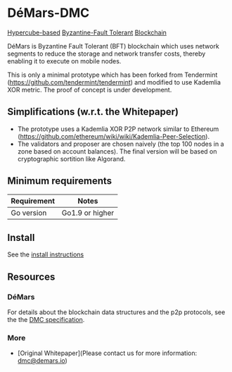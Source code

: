 # DéMars-DMC

[Hypercube-based](https://en.wikipedia.org/wiki/Hypercube_internetwork_topology) [Byzantine-Fault Tolerant](https://en.wikipedia.org/wiki/Byzantine_fault_tolerance) [Blockchain](https://en.wikipedia.org/wiki/Blockchain_(database))

<!---
[![version](https://img.shields.io/github/tag/Demars-DMC/Demars-DMC.svg)](https://github.com/Demars-DMC/Demars-DMC/releases/latest)
[![API Reference](
https://camo.githubusercontent.com/915b7be44ada53c290eb157634330494ebe3e30a/68747470733a2f2f676f646f632e6f72672f6769746875622e636f6d2f676f6c616e672f6764646f3f7374617475732e737667
)](https://godoc.org/github.com/Demars-DMC/Demars-DMC)
[![Go version](https://img.shields.io/badge/go-1.9.2-blue.svg)](https://github.com/moovweb/gvm)
[![riot.im](https://img.shields.io/badge/riot.im-JOIN%20CHAT-green.svg)](https://riot.im/app/#/room/#Demars-DMC:matrix.org)
[![license](https://img.shields.io/github/license/Demars-DMC/Demars-DMC.svg)](https://github.com/Demars-DMC/Demars-DMC/blob/master/LICENSE)
[![](https://tokei.rs/b1/github.com/DeMars-DMC/DeMars-DMC?category=lines)](https://github.com/DeMars-DMC/DeMars-DMC)


Branch    | Tests | Coverage
----------|-------|----------
master    | [![CircleCI](https://circleci.com/gh/Demars-DMC/Demars-DMC/tree/master.svg?style=shield)](https://circleci.com/gh/Demars-DMC/Demars-DMC/tree/master) | [![codecov](https://codecov.io/gh/Demars-DMC/Demars-DMC/branch/master/graph/badge.svg)](https://codecov.io/gh/Demars-DMC/Demars-DMC)
develop   | [![CircleCI](https://circleci.com/gh/Demars-DMC/Demars-DMC/tree/develop.svg?style=shield)](https://circleci.com/gh/Demars-DMC/Demars-DMC/tree/develop) | [![codecov](https://codecov.io/gh/Demars-DMC/Demars-DMC/branch/develop/graph/badge.svg)](https://codecov.io/gh/Demars-DMC/Demars-DMC)
-->
DéMars is Byzantine Fault Tolerant (BFT) blockchain which uses network segments to reduce the storage and network transfer costs, thereby enabling it to execute on mobile nodes.

This is only a minimal prototype which has been forked from Tendermint (https://github.com/tendermint/tendermint) and modified to use Kademlia XOR metric. The proof of concept is under development.

## Simplifications (w.r.t. the Whitepaper)
* The prototype uses a Kademlia XOR P2P network similar to Ethereum (https://github.com/ethereum/wiki/wiki/Kademlia-Peer-Selection). 
* The validators and proposer are chosen naively (the top 100 nodes in a zone based on account balances). The final version will be based on cryptographic sortition like Algorand.

<!--
For protocol details, see [the specification](/docs/spec).

## A Note on Production Readiness

While Demars-DMC is being used in production in private, permissioned
environments, we are still working actively to harden and audit it in preparation
for use in public blockchains, such as the [Cosmos Network](https://cosmos.network/).
We are also still making breaking changes to the protocol and the APIs.
Thus we tag the releases as *alpha software*.

In any case, if you intend to run Demars-DMC in production,
please [contact us](https://riot.im/app/#/room/#Demars-DMC:matrix.org) :)

## Security

To report a security vulnerability, see our [bug bounty
program](https://Demars-DMC.com/security).

For examples of the kinds of bugs we're looking for, see [SECURITY.md](SECURITY.md)
-->
## Minimum requirements

Requirement|Notes
---|---
Go version | Go1.9 or higher

## Install

See the [install instructions](/docs/install.md)

<!--
## Quick Start

- [Single node](/docs/using-Demars-DMC.md)
- [Local cluster using docker-compose](/networks/local)
- [Remote cluster using terraform and ansible](/docs/terraform-and-ansible.md)
- [Join the public testnet](https://cosmos.network/testnet)
-->
## Resources

### DéMars

For details about the blockchain data structures and the p2p protocols, see the
the [DMC specification](/docs/spec).

<!--
For details on using the software, [Read The Docs](https://Demars-DMC.readthedocs.io/en/master/).
Additional information about some - and eventually all - of the sub-projects below, can be found at Read The Docs.


### Sub-projects

* [Amino](http://github.com/tendermint/go-amino), a reflection-based improvement on proto3
* [IAVL](http://github.com/Demars-DMC/iavl), Merkleized IAVL+ Tree implementation

### Tools
* [Deployment, Benchmarking, and Monitoring](http://Demars-DMC.readthedocs.io/projects/tools/en/develop/index.html#Demars-DMC-tools)

### Applications

* [Cosmos SDK](http://github.com/cosmos/cosmos-sdk); a cryptocurrency application framework
* [Ethermint](http://github.com/Demars-DMC/ethermint); Ethereum on Demars-DMC
* [Many more](https://Demars-DMC.readthedocs.io/en/master/ecosystem.html#abci-applications)
-->
### More

<!--
* [Master's Thesis on Demars-DMC](https://atrium.lib.uoguelph.ca/xmlui/handle/10214/9769)
* -->

* [Original Whitepaper](Please contact us for more information: dmc@demars.io)

<!--
* [Demars-DMC Blog](https://blog.cosmos.network/Demars-DMC/home)
* [Cosmos Blog](https://blog.cosmos.network)

## Contributing

Yay open source! Please see our [contributing guidelines](CONTRIBUTING.md).
-->
<!--
## Versioning

### SemVer

Demars-DMC uses [SemVer](http://semver.org/) to determine when and how the version changes.
According to SemVer, anything in the public API can change at any time before version 1.0.0

To provide some stability to Demars-DMC users in these 0.X.X days, the MINOR version is used
to signal breaking changes across a subset of the total public API. This subset includes all
interfaces exposed to other processes (cli, rpc, p2p, etc.), but does not
include the in-process Go APIs.

That said, breaking changes in the following packages will be documented in the
CHANGELOG even if they don't lead to MINOR version bumps:

- types
- rpc/client
- config
- node

Exported objects in these packages that are not covered by the versioning scheme
are explicitly marked by `// UNSTABLE` in their go doc comment and may change at any
time without notice. Functions, types, and values in any other package may also change at any time.

### Upgrades

In an effort to avoid accumulating technical debt prior to 1.0.0,
we do not guarantee that breaking changes (ie. bumps in the MINOR version)
will work with existing Demars-DMC blockchains. In these cases you will
have to start a new blockchain, or write something custom to get the old
data into the new chain.

However, any bump in the PATCH version should be compatible with existing histories
(if not please open an [issue](https://github.com/Demars-DMC/Demars-DMC/issues)).

## Code of Conduct

Please read, understand and adhere to our [code of conduct](CODE_OF_CONDUCT.md).
-->
